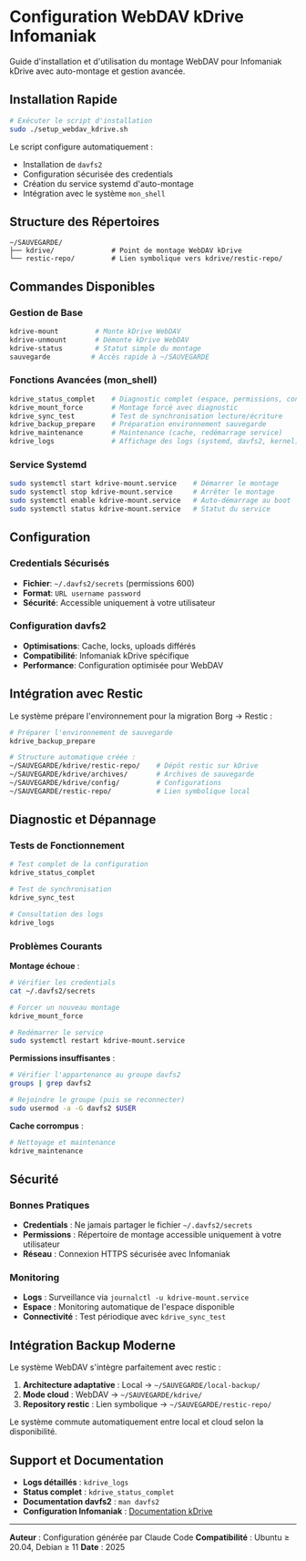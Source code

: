 # Configuration WebDAV kDrive Infomaniak

Guide d'installation et d'utilisation du montage WebDAV pour Infomaniak kDrive avec auto-montage et gestion avancée.

## Installation Rapide

```bash
# Exécuter le script d'installation
sudo ./setup_webdav_kdrive.sh
```

Le script configure automatiquement :
- Installation de `davfs2`
- Configuration sécurisée des credentials
- Création du service systemd d'auto-montage
- Intégration avec le système `mon_shell`

## Structure des Répertoires

```
~/SAUVEGARDE/
├── kdrive/              # Point de montage WebDAV kDrive
└── restic-repo/         # Lien symbolique vers kdrive/restic-repo/
```

## Commandes Disponibles

### Gestion de Base
```bash
kdrive-mount         # Monte kDrive WebDAV
kdrive-unmount       # Démonte kDrive WebDAV
kdrive-status        # Statut simple du montage
sauvegarde          # Accès rapide à ~/SAUVEGARDE
```

### Fonctions Avancées (mon_shell)
```bash
kdrive_status_complet    # Diagnostic complet (espace, permissions, contenu)
kdrive_mount_force       # Montage forcé avec diagnostic
kdrive_sync_test         # Test de synchronisation lecture/écriture
kdrive_backup_prepare    # Préparation environnement sauvegarde
kdrive_maintenance       # Maintenance (cache, redémarrage service)
kdrive_logs              # Affichage des logs (systemd, davfs2, kernel)
```

### Service Systemd
```bash
sudo systemctl start kdrive-mount.service    # Démarrer le montage
sudo systemctl stop kdrive-mount.service     # Arrêter le montage
sudo systemctl enable kdrive-mount.service   # Auto-démarrage au boot
sudo systemctl status kdrive-mount.service   # Statut du service
```

## Configuration

### Credentials Sécurisés
- **Fichier**: `~/.davfs2/secrets` (permissions 600)
- **Format**: `URL username password`
- **Sécurité**: Accessible uniquement à votre utilisateur

### Configuration davfs2
- **Optimisations**: Cache, locks, uploads différés
- **Compatibilité**: Infomaniak kDrive spécifique
- **Performance**: Configuration optimisée pour WebDAV

## Intégration avec Restic

Le système prépare l'environnement pour la migration Borg → Restic :

```bash
# Préparer l'environnement de sauvegarde
kdrive_backup_prepare

# Structure automatique créée :
~/SAUVEGARDE/kdrive/restic-repo/    # Dépôt restic sur kDrive
~/SAUVEGARDE/kdrive/archives/       # Archives de sauvegarde
~/SAUVEGARDE/kdrive/config/         # Configurations
~/SAUVEGARDE/restic-repo/           # Lien symbolique local
```

## Diagnostic et Dépannage

### Tests de Fonctionnement
```bash
# Test complet de la configuration
kdrive_status_complet

# Test de synchronisation
kdrive_sync_test

# Consultation des logs
kdrive_logs
```

### Problèmes Courants

**Montage échoue** :
```bash
# Vérifier les credentials
cat ~/.davfs2/secrets

# Forcer un nouveau montage
kdrive_mount_force

# Redémarrer le service
sudo systemctl restart kdrive-mount.service
```

**Permissions insuffisantes** :
```bash
# Vérifier l'appartenance au groupe davfs2
groups | grep davfs2

# Rejoindre le groupe (puis se reconnecter)
sudo usermod -a -G davfs2 $USER
```

**Cache corrompus** :
```bash
# Nettoyage et maintenance
kdrive_maintenance
```

## Sécurité

### Bonnes Pratiques
- **Credentials** : Ne jamais partager le fichier `~/.davfs2/secrets`
- **Permissions** : Répertoire de montage accessible uniquement à votre utilisateur
- **Réseau** : Connexion HTTPS sécurisée avec Infomaniak

### Monitoring
- **Logs** : Surveillance via `journalctl -u kdrive-mount.service`
- **Espace** : Monitoring automatique de l'espace disponible
- **Connectivité** : Test périodique avec `kdrive_sync_test`

## Intégration Backup Moderne

Le système WebDAV s'intègre parfaitement avec restic :

1. **Architecture adaptative** : Local → `~/SAUVEGARDE/local-backup/`
2. **Mode cloud** : WebDAV → `~/SAUVEGARDE/kdrive/`
3. **Repository restic** : Lien symbolique → `~/SAUVEGARDE/restic-repo/`

Le système commute automatiquement entre local et cloud selon la disponibilité.

## Support et Documentation

- **Logs détaillés** : `kdrive_logs`
- **Status complet** : `kdrive_status_complet`
- **Documentation davfs2** : `man davfs2`
- **Configuration Infomaniak** : [Documentation kDrive](https://www.infomaniak.com/fr/support/faq/2370)

---

**Auteur** : Configuration générée par Claude Code
**Compatibilité** : Ubuntu ≥ 20.04, Debian ≥ 11
**Date** : 2025